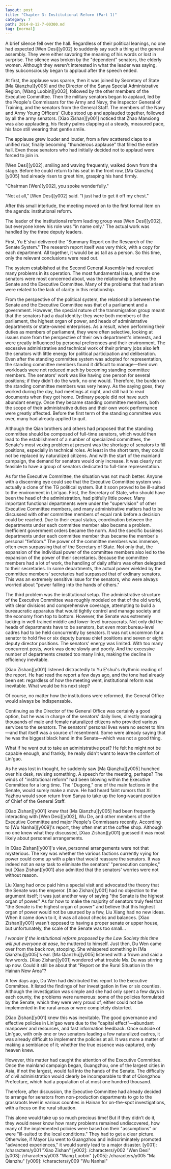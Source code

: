 ```yaml
---
layout: post
title: "Chapter 3: Institutional Reform (Part 1)"
category: 7
path: 2014-8-12-7-00300.md
tag: [normal]
---
```


A brief silence fell over the hall. Regardless of their political leanings, no one had expected [Wen Desi][y002] to suddenly say such a thing at the general assembly. They were either savoring the meaning of his words or lost in surprise. The silence was broken by the "dependent" senators, the elderly women. Although they weren't interested in what the leader was saying, they subconsciously began to applaud after the speech ended.

At first, the applause was sparse, then it was joined by Secretary of State [Ma Qianzhu][y005] and the Director of the Sanya Special Administrative Region, [Wang Luobin][y003], followed by the other members of the Executive Committee. Then the military senators began to applaud, led by the People's Commissars for the Army and Navy, the Inspector General of Training, and the senators from the General Staff. The members of the Navy and Army Young Officers' Clubs stood up and applauded together, followed by all the army senators. [Xiao Zishan][y001] noticed that Zhao Manxiong was also applauding, his fleshy palms clapping at a steady, measured pace, his face still wearing that gentle smile.

The applause grew louder and louder, from a few scattered claps to a unified roar, finally becoming "thunderous applause" that filled the entire hall. Even those senators who had initially decided not to applaud were forced to join in.

[Wen Desi][y002], smiling and waving frequently, walked down from the stage. Before he could return to his seat in the front row, [Ma Qianzhu][y005] had already risen to greet him, grasping his hand firmly.

"Chairman [Wen][y002], you spoke wonderfully."

"Not at all," [Wen Desi][y002] said. "I just had to get it off my chest."

After this small interlude, the meeting moved on to the first formal item on the agenda: institutional reform.

The leader of the institutional reform leading group was [Wen Desi][y002], but everyone knew his role was "in name only." The actual work was handled by the three deputy leaders.

First, Yu E'shui delivered the "Summary Report on the Research of the Senate System." The research report itself was very thick, with a copy for each department. All together, it would be as tall as a person. So this time, only the relevant conclusions were read out.

The system established at the Second General Assembly had revealed many problems in its operation. The most fundamental issue, and the one senators were most concerned about, was the relationship between the Senate and the Executive Committee. Many of the problems that had arisen were related to the lack of clarity in this relationship.

From the perspective of the political system, the relationship between the Senate and the Executive Committee was that of a parliament and a government. However, the special nature of the transmigration group meant that the senators had a dual identity: they were both members of the parliament, the highest organ of power, and heads of administrative departments or state-owned enterprises. As a result, when performing their duties as members of parliament, they were often selective, looking at issues more from the perspective of their own department's interests, and were greatly influenced by personal preferences and their environment. The excessive administrative and technical work of their primary jobs also left the senators with little energy for political participation and deliberation. Even after the standing committee system was adopted for representation, the standing committee members found it difficult to manage—their own workloads were not reduced much by becoming standing committee members. The senators' work was like having one person for several positions; if they didn't do the work, no one would. Therefore, the burden on the standing committee members was very heavy. As the saying goes, they worked during the day, had meetings at night, and still had to read documents when they got home. Ordinary people did not have such abundant energy. Once they became standing committee members, both the scope of their administrative duties and their own work performance were greatly affected. Before the first term of the standing committee was over, many had already applied to quit.

Although the Qian brothers and others had proposed that the standing committee should be composed of full-time senators, which would then lead to the establishment of a number of specialized committees, the Senate's most vexing problem at present was the shortage of senators to fill positions, especially in technical roles. At least in the short term, they could not be replaced by naturalized citizens. And with the start of the mainland campaign, the demand for senators would only increase. It was clearly not feasible to have a group of senators dedicated to full-time representation.

As for the Executive Committee, the situation was not much better. Anyone with a discerning eye could see that the Executive Committee system was actually a clone of the TG political system. But it soon proved to be ill-suited to the environment in Lin'gao. First, the Secretary of State, who should have been the head of the administration, had pitifully little power. Many important functional departments were under the "supervision" of other Executive Committee members, and many administrative matters had to be discussed with other committee members of equal rank before a decision could be reached. Due to their equal status, coordination between the departments under each committee member also became a problem. Inefficient government orders became the norm. And the specific business departments under each committee member thus became the member's personal "fiefdom." The power of the committee members was immense, often even surpassing that of the Secretary of State. Not only that, the expansion of the individual power of the committee members also led to the expansion of the power of their secretaries. Because the committee members had a lot of work, the handling of daily affairs was often delegated to their secretaries. In some departments, the actual power wielded by the committee members' secretaries had surpassed that of ordinary senators. This was an extremely sensitive issue for the senators, who were always worried about "power falling into the hands of others."

The third problem was the institutional setup. The administrative structure of the Executive Committee was roughly modeled on that of the old world, with clear divisions and comprehensive coverage, attempting to build a bureaucratic apparatus that would tightly control and manage society and the economy from top to bottom. However, the Senate was extremely lacking in well-trained middle and lower-level bureaucrats. Not only did the heads of departments have to be senators, but even most bureau-level cadres had to be held concurrently by senators. It was not uncommon for a senator to hold five or six deputy bureau chief positions and seven or eight deputy director positions. The senators' energy was limited. With too many concurrent posts, work was done slowly and poorly. And the excessive number of departments created too many links, making the decline in efficiency inevitable.

[Xiao Zishan][y001] listened distractedly to Yu E'shui's rhythmic reading of the report. He had read the report a few days ago, and the tone had already been set: regardless of how the meeting went, institutional reform was inevitable. What would be his next step?

Of course, no matter how the institutions were reformed, the General Office would always be indispensable.

Continuing as the Director of the General Office was certainly a good option, but he was in charge of the senators' daily lives, directly managing thousands of male and female naturalized citizens who provided various services to the senators. The senators' personal lives were no secret to him—and that itself was a source of resentment. Some were already saying that he was the biggest black hand in the Senate—which was not a good thing.

What if he went out to take an administrative post? He felt he might not be capable enough, and frankly, he really didn't want to leave the comfort of Lin'gao.

As he was lost in thought, he suddenly saw [Ma Qianzhu][y005] hunched over his desk, revising something. A speech for the meeting, perhaps? The winds of "institutional reform" had been blowing within the Executive Committee for a long time. The "Dugong," one of the main factions in the Senate, would surely make a move. He had heard faint rumors that Xi Yazhou would soon return from Sanya to take up the long-vacant position of Chief of the General Staff.

[Xiao Zishan][y001] knew that [Ma Qianzhu][y005] had been frequently interacting with [Wen Desi][y002], Wu De, and other members of the Executive Committee and major People's Commissars recently. According to [Wu Nanhai][y009]'s report, they often met at the coffee shop. Although no one knew what they discussed, [Xiao Zishan][y001] guessed it was most likely about personnel arrangements.

In [Xiao Zishan][y001]'s view, personnel arrangements were not that mysterious. The key was whether the various factions currently vying for power could come up with a plan that would reassure the senators. It was indeed not an easy task to eliminate the senators' "persecution complex," but [Xiao Zishan][y001] also admitted that the senators' worries were not without reason.

Liu Xiang had once paid him a special visit and advocated the theory that the Senate was the emperor. [Xiao Zishan][y001] had no objection to the argument itself; it was just another way of saying "the Senate is the highest organ of power." As for how to make the majority of senators truly feel that "the Senate is the highest organ of power" and believe that this highest organ of power would not be usurped by a few, Liu Xiang had no new ideas. When it came down to it, it was all about checks and balances. [Xiao Zishan][y001] wasn't opposed to having a proper senate or upper house, but unfortunately, the scale of the Senate was too small...

*I wonder if the institutional reform proposed by the Law Society this time will put everyone at ease*, he muttered to himself. Just then, Du Wen came over from the back row, stooping. She whispered something in [Ma Qianzhu][y005]'s ear. [Ma Qianzhu][y005] listened with a frown and said a few words. [Xiao Zishan][y001] wondered what trouble Ms. Du was stirring up now. Could it still be about that "Report on the Rural Situation in the Hainan New Area"?

A few days ago, Du Wen had distributed this report to the Executive Committee. It listed the findings of her investigation in five or six counties. Although the investigation was simple and she had only spent a few days in each county, the problems were numerous: some of the policies formulated by the Senate, which they were very proud of, either could not be implemented in the rural areas or were completely distorted.

[Xiao Zishan][y001] knew this was inevitable. The good governance and effective policies in Lin'gao were due to the "capital effect"—abundant manpower and resources, and fast information feedback. Once outside of Lin'gao, with only one or two senators leading a few naturalized cadres, it was already difficult to implement the policies at all. It was more a matter of making a semblance of it; whether the true essence was captured, only heaven knew.

However, this matter had caught the attention of the Executive Committee. Once the mainland campaign began, Guangzhou, one of the largest cities in Asia, if not the largest, would fall into the hands of the Senate. The difficulty of civil administration would clearly be incomparable to that of Qiongzhou Prefecture, which had a population of at most one hundred thousand.

Therefore, after discussion, the Executive Committee had already decided to arrange for senators from non-production departments to go to the grassroots level in various counties in Hainan for on-the-spot investigations, with a focus on the rural situation.

This alone would take up so much precious time! But if they didn't do it, they would never know how many problems remained undiscovered, how many of the implemented policies were based on their "assumptions" or were "ill-suited to the local conditions." They had to get a clear picture. Otherwise, if Mayor Liu went to Guangzhou and indiscriminately promoted "advanced experiences," it would surely lead to a major disaster.
[y001]: /characters/y001 "Xiao Zishan"
[y002]: /characters/y002 "Wen Desi"
[y003]: /characters/y003 "Wang Luobin"
[y005]: /characters/y005 "Ma Qianzhu"
[y009]: /characters/y009 "Wu Nanhai"